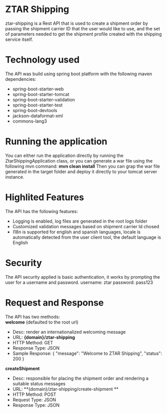 # ZTAR Shipping
ztar-shipping is a Rest API that is used to create a shipment order by passing the shipment carrier ID that the user would like to use, and the set of parameters needed to get the shipment profile created with the shipping service itself.

# Technology used
The API was build using spring boot platform with the following maven dependencies:

-  spring-boot-starter-web
-  spring-boot-starter-tomcat
-  spring-boot-starter-validation
-  spring-boot-starter-test
-  spring-boot-devtools
-  jackson-dataformat-xml
-  commons-lang3

# Running the application
You can either run the application directly by running the ZtarShippingApplication class, or you can generate a war file
using the following mvn command: 
**mvn clean install**
Then you can grap the war file generated in the target folder and deploy it directly to your tomcat server instance.

# Highlited Features
The API has the following features:
- Logging is enabled, log files are generated in the root logs folder
- Customized validation messages based on shipment carrier Id chosed
- I18n is supported for english and spanish languages, locale is automatically detected from the user client tool, 
    the default language is English

# Security
The API security applied is basic authentication, it works by prompting the user for a username and password.
username: ztar
password: pass123

# Request and Response
The API has two methods:  
**welcome** (defaulted to the root url) 
  - Desc: render an internationalized welcoming message
  - URL: **{domain}/ztar-shipping**
  - HTTP Method: GET
  - Response Type: JSON
  - Sample Response:
    { "message": "Welcome to ZTAR Shipping", "status": 200 }
  
  
**createShipment** 
  - Desc: responsible for placing the shipment order and rendering a suitable status messages
  - URL: **{domain}/ztar-shipping/create-shipment ** 
  - HTTP Method: POST
  - Request Type: JSON
  - Response Type: JSON
  
